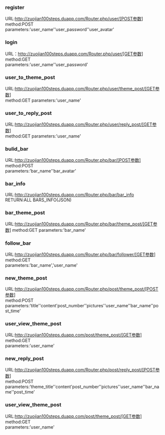 ### register  
URL:http://zuojian100steps.duapp.com/Router.php/user/[POST参数]  
method:POST  
parameters:'user_name''user_password''user_avatar'
### login
URL：http://zuojian100steps.duapp.com/Router.php/user/[GET参数]  
method:GET  
parameters:'user_name''user_password'
### user_to_theme_post
URL:http://zuojian100steps.duapp.com/Router.php/user/theme_post/[GET参数]  
method:GET
parameters:'user_name'
### user_to_reply_post
URL:http://zuojian100steps.duapp.com/Router.php/user/reply_post/[GET参数]  
method:GET
parameters:'user_name'
### bulid_bar
URL:http://zuojian100steps.duapp.com/Router.php/bar/[POST参数]  
method:POST  
parameters:'bar_name''bar_avatar'  
### bar_info
URL:http://zuojian100steps.duapp.com/Router.php/bar/bar_info  
RETURN:ALL BARS_INFO(JSON)  
### bar_theme_post
URL:http://zuojian100steps.duapp.com/Router.php/bar/theme_post/[GET参数]
method:GET
parameters:'bar_name'  
### follow_bar
URL:http://zuojian100steps.duapp.com/Router.php/bar/follower/[GET参数]  
method:GET  
parameters:'bar_name','user_name'
### new_theme_post
URL:http://zuojian100steps.duapp.com/Router.php/post/theme_post/[POST参数]  
method:POST  
parameters:'title''content'post_number''pictures''user_name''bar_name''post_time'
### user_view_theme_post
URL:http://zuojian100steps.duapp.com/post/theme_post/[GET参数]  
method:GET  
parameters:'user_name'
### new_reply_post
URL:http://zuojian100steps.duapp.com/Router.php/post/reply_post/[POST参数]  
method:POST  
parameters:'theme_title''content'post_number''pictures''user_name''bar_name''post_time' 
### user_view_theme_post
URL:http://zuojian100steps.duapp.com/post/theme_post/[GET参数]  
method:GET  
parameters:'user_name'